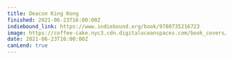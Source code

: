 ```yaml
---
title: Deacon King Kong
finished: 2021-06-23T16:00:00Z
indiebound_link: https://www.indiebound.org/book/9780735216723
image: https://coffee-cake.nyc3.cdn.digitaloceanspaces.com/book_covers/2021/deacon-king-kong.jpg
date: 2021-06-23T16:00:00Z
canLend: true
---
```

